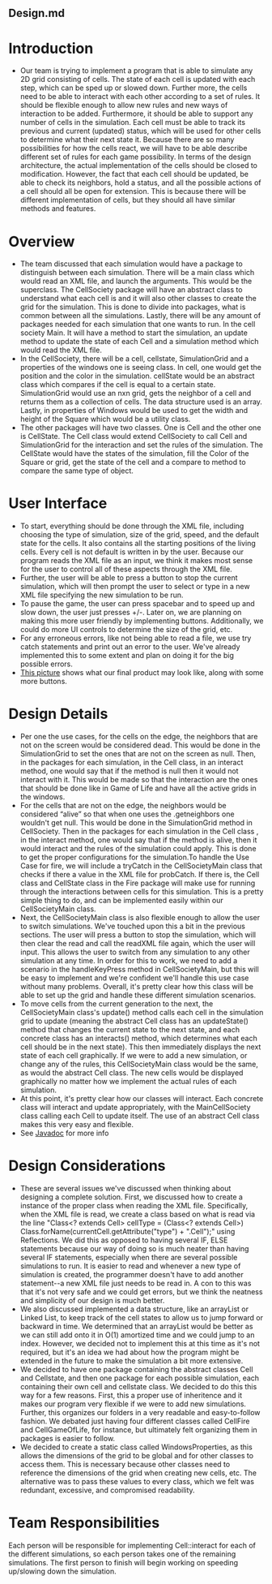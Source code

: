 Design.md
------------

# Introduction
* Our team is trying to implement a program that is able to simulate any 2D grid consisting of cells. The state of each cell is updated with each step, which can be sped up or slowed down. Further more, the cells need to be able to interact with each other according to a set of rules. It should be flexible enough to allow new rules and new ways of interaction to be added. Furthermore, it should be able to support any number of cells in the simulation.  Each cell must be able to track its previous and current (updated) status, which will be used for other cells to determine what their next state it. Because there are so many possibilities for how the cells react, we will have to be able describe different set of rules for each game possibility. In terms of the design architecture, the actual implementation of the cells should be closed to modification. However, the fact that each cell should be updated, be able to check its neighbors, hold a status, and all the possible actions of a cell should all be open for extension. This is because there will be different implementation of cells, but they should all have similar methods and features. 

# Overview
* The team discussed that each simulation would have a package to distinguish between each simulation. There will be a main class which would read an XML file, and launch the arguments. This would be the superclass. The CellSociety package will have an abstract class to understand what each cell is and it will also other classes to create the grid for the simulation. This is done to divide into packages, what is common between all the simulations. Lastly, there will be any amount of packages needed for each simulation that one wants to run.  In the cell society Main. It will have a method to start the simulation, an update method to update the state of each Cell and a simulation method which would read the XML file.
* In the CellSociety, there will be a cell, cellstate, SimulationGrid and a properties of the windows one is seeing class. In cell, one would get the position and the color in the simulation. cellState would be an abstract class which compares if the cell is equal to a certain state. SimulationGrid would use an nxn grid, gets the neighbor of a cell and returns them as a collection of cells. The data structure used is an array. Lastly, in properties of Windows would be used to get the width and height of the Square which would be a utility class. 
* The other packages will have two classes. One is Cell and the other one is CellState. The Cell class would extend CellSociety to call Cell and SimulationGrid for the interaction and set the rules of the simulation. The CellState would have the states of the simulation, fill the Color of the Square or grid, get the state of the cell and a compare to method to compare the same type of object.

# User Interface
* To start, everything should be done through the XML file, including choosing the type of simulation, size of the grid, speed, and the default state for the cells. It also contains all the starting positions of the living cells. Every cell is not default is written in by the user. Because our program reads the XML file as an input, we think it makes most sense for the user to control all of these aspects through the XML file.
* Further, the user will be able to press a button to stop the current simulation, which will then prompt the user to select or type in a new XML file specifying the new simulation to be run. 
* To pause the game, the user can press spacebar and to speed up and slow down, the user just presses +/-. Later on, we are planning on making this more user friendly by implementing buttons. Additionally, we could do more UI controls to determine the size of the grid, etc.
* For any erroneous errors, like not being able to read a file, we use try catch statements and print out an error to the user. We've already implemented this to some extent and plan on doing it for the big possible errors. 
* [This picture](../lib/mockup.png) shows what our final product may look like, along with some more buttons.


# Design Details
* Per one the use cases, for the cells on the edge, the neighbors that are not on the screen would be considered dead. This would be done in the SimulationGrid to set the ones that are not on the screen as null. Then, in the packages for each simulation, in the Cell class, in an interact method, one would say that if the method is null then it would not interact with it. This would be made so that the interaction are the ones that should be done like in Game of Life and have all the active grids in the windows.
* For the cells that are not on the edge, the neighbors would be considered “alive” so that when one uses the .getneighbors one wouldn't get null. This would be done in the SimulationGrid method in CellSociety. Then in the packages for each simulation in the Cell class , in the interact method, one would say that if the method is alive, then it would interact and the rules of the simulation could apply. This is done to get the proper configurations for the simulation.To handle the Use Case for fire, we will include a tryCatch in the CellSocietyMain class that checks if there a value in the XML file for probCatch. If there is, the Cell class and CellState class in the Fire package will make use for running through the interactions between cells for this simulation. This is a pretty simple thing to do, and can be implemented easily within our CellSocietyMain class. 
* Next, the CellSocietyMain class is also flexible enough to allow the user to switch simulations. We've touched upon this a bit in the previous sections. The user will press a button to stop the simulation, which will then clear the read and call the readXML file again, which the user will input. This allows the user to switch from any simulation to any other simulation at any time. In order for this to work, we need to add a scenario in the handleKeyPress method in CellSocietyMain, but this will be easy to implement and we're confident we'll handle this use case without many problems. Overall, it's pretty clear how this class will be able to set up the grid and handle these different simulation scenarios. 
*  To move cells from the current generation to the next,  the CellSocietyMain class's update() method calls each cell in the simulation grid to update (meaning the abstract Cell class has an updateState() method that changes the current state to the next state, and each concrete class has an interacts() method, which determines what each cell should be in the next state). This then immediately displays the next state of each cell graphically. If we were to add a new simulation, or change any of the rules, this CellSocietyMain class would be the same, as would the abstract Cell class. The new cells would be displayed graphically no matter how we implement the actual rules of each simulation.
*  At this point, it's pretty clear how our classes will interact. Each concrete class will interact and update appropriately, with the MainCellSociety class calling each Cell to update itself. The use of an abstract Cell class makes this very easy and flexible. 
* See [Javadoc](index.html) for more info


# Design Considerations
* These are several issues we've discussed when thinking about designing a complete solution. First, we discussed how to create a instance of the proper class when reading the XML file. Specifically, when the XML file is read, we create a class based on what is read via the line "Class<? extends Cell> cellType = (Class<? extends Cell>) Class.forName(currentCell.getAttribute("type") + ".Cell");" using Reflections. We did this as opposed to having several IF, ELSE statements because our way of doing so is much neater than having several IF statements, especially when there are several possible simulations to run. It is easier to read and whenever a new type of simulation is created, the programmer doesn't have to add another statement--a new XML file just needs to be read in. A con to this was that it's not very safe and we could get errors, but we think the neatness and simplicity of our design is much better.
* We also discussed implemented a data structure, like an arrayList or Linked List, to keep track of the cell states to allow us to jump forward or backward in time. We determined that an arrayList would be better as we can still add onto it in O(1) amortized time and we could jump to an index. However, we decided not to implement this at this time as it's not required, but it's an idea we had about how the program might be extended in the future to make the simulation a bit more extensive.
* We decided to have one package containing the abstract classes Cell and Cellstate, and then one package for each possible simulation, each containing their own cell and cellstate class. We decided to do this this way for a few reasons. First, this a proper use of inheritence and it makes our program very flexible if we were to add new simulations. Further, this organizes our folders in a very readable and easy-to-follow fashion. We debated just having four different classes called CellFire and CellGameOfLife, for instance, but ultimately felt organizing them in packages is easier to follow.
*  We decided to create a static class called WindowsProperties, as this allows the dimensions of the grid to be global and for other classes to access them. This is necessary because other classes need to reference the dimensions of the grid when creating new cells, etc. The alternative was to pass these values to every class, which we felt was redundant, excessive, and compromised readability.

# Team Responsibilities
Each person will be responsible for implementing Cell::interact for each of the different simulations, so each person takes one of the remaining simulations. The first person to finish will begin working on speeding up/slowing down the simulation. 
